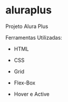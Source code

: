 # aluraplus
Projeto Alura Plus 

Ferramentas Utilizadas:
* HTML
  
* CSS

* Grid

* Flex-Box

* Hover e Active 
